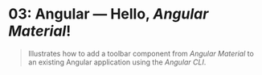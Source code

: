 # 03: Angular &mdash; Hello, *Angular Material*!
> Illustrates how to add a toolbar component from *Angular Material* to an existing Angular application using the *Angular CLI*.

